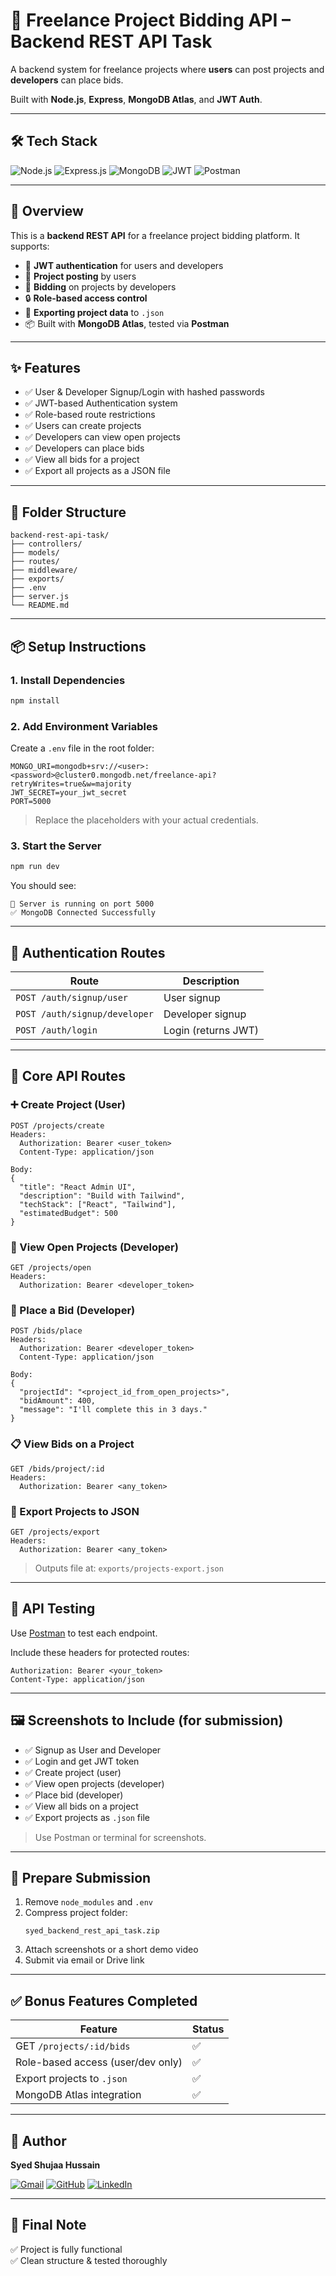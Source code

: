 
# 🚀 Freelance Project Bidding API – Backend REST API Task

A backend system for freelance projects where **users** can post projects and **developers** can place bids.

Built with **Node.js**, **Express**, **MongoDB Atlas**, and **JWT Auth**.

---

## 🛠️ Tech Stack
![Node.js](https://img.shields.io/badge/Node.js-339933?style=for-the-badge&logo=node.js&logoColor=white)
![Express.js](https://img.shields.io/badge/Express.js-000000?style=for-the-badge&logo=express&logoColor=white)
![MongoDB](https://img.shields.io/badge/MongoDB-4EA94B?style=for-the-badge&logo=mongodb&logoColor=white)
![JWT](https://img.shields.io/badge/JWT-black?style=for-the-badge&logo=jsonwebtokens)
![Postman](https://img.shields.io/badge/Postman-FF6C37?style=for-the-badge&logo=postman&logoColor=white)

---

## 📖 Overview

This is a **backend REST API** for a freelance project bidding platform. It supports:

- 🔐 **JWT authentication** for users and developers  
- 📁 **Project posting** by users  
- 💸 **Bidding** on projects by developers  
- 🔒 **Role-based access control**  
- 🧾 **Exporting project data** to `.json`  
- 📦 Built with **MongoDB Atlas**, tested via **Postman**

---

## ✨ Features

- ✅ User & Developer Signup/Login with hashed passwords
- ✅ JWT-based Authentication system
- ✅ Role-based route restrictions
- ✅ Users can create projects
- ✅ Developers can view open projects
- ✅ Developers can place bids
- ✅ View all bids for a project
- ✅ Export all projects as a JSON file

---

## 📁 Folder Structure

```
backend-rest-api-task/
├── controllers/
├── models/
├── routes/
├── middleware/
├── exports/
├── .env
├── server.js
└── README.md
```

---

## 📦 Setup Instructions

### 1. Install Dependencies

```bash
npm install
```

### 2. Add Environment Variables

Create a `.env` file in the root folder:

```
MONGO_URI=mongodb+srv://<user>:<password>@cluster0.mongodb.net/freelance-api?retryWrites=true&w=majority
JWT_SECRET=your_jwt_secret
PORT=5000
```

> Replace the placeholders with your actual credentials.

### 3. Start the Server

```bash
npm run dev
```

You should see:

```
🚀 Server is running on port 5000
✅ MongoDB Connected Successfully
```

---

## 🔐 Authentication Routes

| Route                      | Description              |
|----------------------------|--------------------------|
| `POST /auth/signup/user`      | User signup              |
| `POST /auth/signup/developer` | Developer signup         |
| `POST /auth/login`            | Login (returns JWT)      |

---

## 🧪 Core API Routes

### ➕ Create Project (User)

```http
POST /projects/create
Headers:
  Authorization: Bearer <user_token>
  Content-Type: application/json

Body:
{
  "title": "React Admin UI",
  "description": "Build with Tailwind",
  "techStack": ["React", "Tailwind"],
  "estimatedBudget": 500
}
```

### 👀 View Open Projects (Developer)

```http
GET /projects/open
Headers:
  Authorization: Bearer <developer_token>
```

### 💸 Place a Bid (Developer)

```http
POST /bids/place
Headers:
  Authorization: Bearer <developer_token>
  Content-Type: application/json

Body:
{
  "projectId": "<project_id_from_open_projects>",
  "bidAmount": 400,
  "message": "I'll complete this in 3 days."
}
```

### 📋 View Bids on a Project

```http
GET /bids/project/:id
Headers:
  Authorization: Bearer <any_token>
```

### 🧾 Export Projects to JSON

```http
GET /projects/export
Headers:
  Authorization: Bearer <any_token>
```

> Outputs file at: `exports/projects-export.json`

---

## 🧪 API Testing

Use [Postman](https://www.postman.com/) to test each endpoint.

Include these headers for protected routes:

```
Authorization: Bearer <your_token>
Content-Type: application/json
```

---

## 🖼️ Screenshots to Include (for submission)

- ✅ Signup as User and Developer
- ✅ Login and get JWT token
- ✅ Create project (user)
- ✅ View open projects (developer)
- ✅ Place bid (developer)
- ✅ View all bids on a project
- ✅ Export projects as `.json` file

> Use Postman or terminal for screenshots.

---

## 🧳 Prepare Submission

1. Remove `node_modules` and `.env`
2. Compress project folder:
   ```
   syed_backend_rest_api_task.zip
   ```
3. Attach screenshots or a short demo video
4. Submit via email or Drive link

---

## ✅ Bonus Features Completed

| Feature                                  | Status |
|------------------------------------------|--------|
| GET `/projects/:id/bids`                 | ✅     |
| Role-based access (user/dev only)        | ✅     |
| Export projects to `.json`               | ✅     |
| MongoDB Atlas integration                | ✅     |

---

## 👤 Author

**Syed Shujaa Hussain**

[![Gmail](https://img.shields.io/badge/Gmail-D14836?style=for-the-badge&logo=gmail&logoColor=white)](mailto:web.shujaa10@gmail.com)
[![GitHub](https://img.shields.io/badge/GitHub-000?style=for-the-badge&logo=github&logoColor=white)](https://github.com/Shujaa396)
[![LinkedIn](https://img.shields.io/badge/LinkedIn-0A66C2?style=for-the-badge&logo=linkedin&logoColor=white)](https://www.linkedin.com/in/syed-shujaa-hussain-69113b289)

---

## 🏁 Final Note

✅ Project is fully functional  
✅ Clean structure & tested thoroughly  

